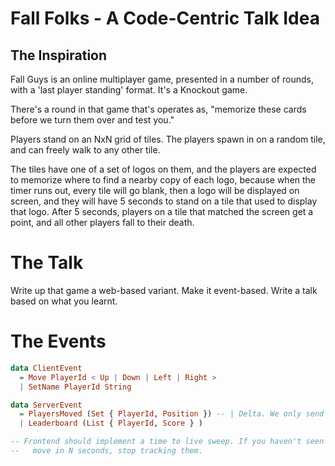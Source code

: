 # Fall Folks - A Code-Centric Talk Idea

## The Inspiration
Fall Guys is an online multiplayer game, presented in a number of rounds, with
a 'last player standing' format. It's a Knockout game.

There's a round in that game that's operates as, "memorize these cards before
we turn them over and test you."

Players stand on an NxN grid of tiles. The players spawn in on a random tile,
and can freely walk to any other tile.

The tiles have one of a set of logos on them, and the players are expected to
memorize where to find a nearby copy of each logo, because when the timer runs
out, every tile will go blank, then a logo will be displayed on screen, and
they will have 5 seconds to stand on a tile that used to display that logo.
After 5 seconds, players on a tile that matched the screen get a point, and all
other players fall to their death.

# The Talk

Write up that game a web-based variant. Make it event-based. Write a talk based
on what you learnt.

# The Events

```purescript
data ClientEvent
  = Move PlayerId < Up | Down | Left | Right >
  | SetName PlayerId String

data ServerEvent
  = PlayersMoved (Set { PlayerId, Position }) -- | Delta. We only send players that have changed position.
  | Leaderboard (List { PlayerId, Score } )

-- Frontend should implement a time to live sweep. If you haven't seen a player
--   move in N seconds, stop tracking them.
```

